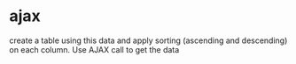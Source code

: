 # ajax 
create a table using this data and apply sorting (ascending and descending) on each column.
Use AJAX call to get the data
